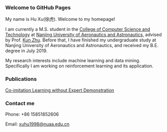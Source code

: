 ### Welcome to GitHub Pages

My name is Hu Xu(徐虎). Welcome to my homepage!

I am currently a M.S. student in the [College of Computer Science and Technology](http://cs.nuaa.edu.cn/) at [Nanjing University of Aeronautics and Astronautics](https://www.nuaa.edu.cn/), advised by Prof. [Kun Zhu](http://inet-nuaa.cn/kunzhu/). Before that, I have finished my undergraduate study at Nanjing University of Aeronautics and Astronautics, and received my B.E. degree in July 2019.

My research interests include machine learning and data mining. Specifically I am working on reinforcement learning and its application.

### Publications
[Co-imitation Learning without Expert Demonstration](https://arxiv.org/abs/2103.14823v1)
### Contact me

Phone: +86 15851852606

Email: xuhu1998@nuaa.edu.cn
